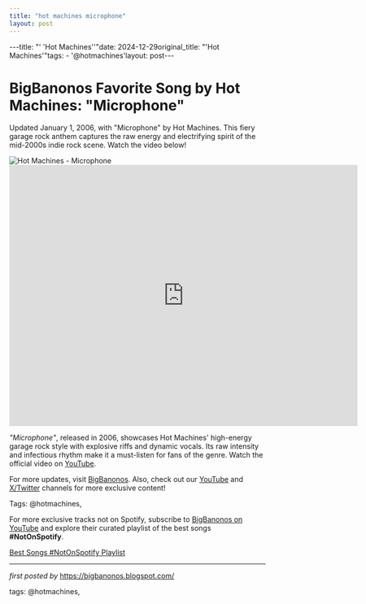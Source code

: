 ```yaml
---
title: "hot machines microphone"
layout: post
---
```

---title: "' 'Hot Machines''"date: 2024-12-29original_title: "'Hot Machines'"tags:  - '@hotmachines'layout: post---<!-- Title of the Post --><h1 >BigBanonos Favorite Song by Hot Machines: "Microphone"</h1> <!-- Introductory Text --><p >Updated January 1, 2006, with "Microphone" by Hot Machines. This fiery garage rock anthem captures the raw energy and electrifying spirit of the mid-2000s indie rock scene. Watch the video below!</p> <!-- Featured Image --><div > <img src="https://scontent-lga3-1.xx.fbcdn.net/v/t39.30808-6/305235926_535172451944653_4431001805519748910_n.jpg?_nc_cat=103&ccb=1-7&_nc_sid=6ee11a&_nc_ohc=BNjyZ9ca50cQ7kNvgGNsRuW&_nc_zt=23&_nc_ht=scontent-lga3-1.xx&_nc_gid=AN3bcOj0lPT3azRyvs6Dco6&oh=00_AYCKXDWpsrHgk8mhcrWJN7cR_MTpoWmz3Wkb9t8u9HxibA&oe=67715B4D" alt="Hot Machines - Microphone" /></div> <!-- YouTube Video Embed --><div > <iframe width="685" height="514" src="https://www.youtube.com/embed/_yIvSl6NNsk" title="Hot Machines - Microphone" frameborder="0" allow="accelerometer; autoplay; clipboard-write; encrypted-media; gyroscope; picture-in-picture; web-share" referrerpolicy="strict-origin-when-cross-origin" allowfullscreen></iframe></div> <!-- Song Information --><div > <p><em>"Microphone"</em>, released in 2006, showcases Hot Machines' high-energy garage rock style with explosive riffs and dynamic vocals. Its raw intensity and infectious rhythm make it a must-listen for fans of the genre. Watch the official video on <a href="https://youtu.be/_yIvSl6NNsk" target="_blank">YouTube</a>.</p></div> <!-- Footer Links --><div > <p>For more updates, visit <a href="https://bigbanonos.blogspot.com/" target="_blank">BigBanonos</a>. Also, check out our <a href="https://www.youtube.com/@BigBanonos" target="_blank">YouTube</a> and <a href="https://x.com/bigbanonos" target="_blank">X/Twitter</a> channels for more exclusive content!</p></div> <!-- Tags --><p >Tags: @hotmachines,</p><!--Subscribe and Playlist Links--><div>    <p>For more exclusive tracks not on Spotify, subscribe to <a href="https://www.youtube.com/@BigBanonos" target="_blank">BigBanonos on YouTube</a> and explore their curated playlist of the best songs <strong>#NotOnSpotify</strong>.</p>    <p><a href="https://www.youtube.com/playlist?list=PLtuNtuTatqI0kFahUCbtbfenC_ET5O_tr" target="_blank">Best Songs #NotOnSpotify Playlist<br /></a></p></div><hr /><p><em>first posted by</em> <a href="https://bigbanonos.blogspot.com/" rel="noopener" target="_new">https://bigbanonos.blogspot.com/</a></p><p>tags: @hotmachines,</p>